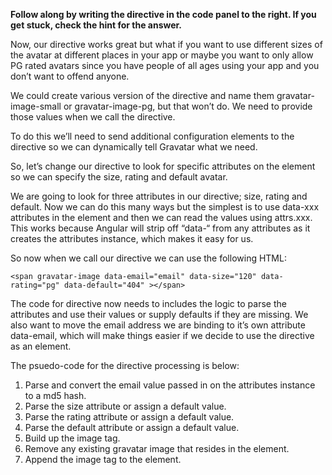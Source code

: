 **Follow along by writing the directive in the code panel to the right. If you get stuck, check the hint for the answer.**

Now, our directive works great but what if you want to use different sizes of the avatar at different places in your app or maybe you want to only allow PG rated avatars since you have people of all ages using your app and you don’t want to offend anyone.

We could create various version of the directive and name them gravatar-image-small or gravatar-image-pg, but that won’t do. We need to provide those values when we call the directive.

To do this we’ll need to send additional configuration elements to the directive so we can dynamically tell Gravatar what we need.

So, let’s change our directive to look for specific attributes on the element so we can specify the size, rating and default avatar.

We are going to look for three attributes in our directive; size, rating and default. Now we can do this many ways but the simplest is to use data-xxx attributes in the element and then we can read the values using attrs.xxx. This works because Angular will strip off “data-“ from any attributes as it creates the attributes instance, which makes it easy for us.

So now when we call our directive we can use the following HTML:

    <span gravatar-image data-email="email" data-size="120" data-rating="pg" data-default="404" ></span>

The code for directive now needs to includes the logic to parse the attributes and use their values or supply defaults if they are missing. We also want to move the email address we are binding to it’s own attribute data-email, which will make things easier if we decide to use the directive as an element.

The psuedo-code for the directive processing is below:

1. Parse and convert the email value passed in on the attributes instance to a md5 hash.
2. Parse the size attribute or assign a default value.
2. Parse the rating attribute or assign a default value.
2. Parse the default attribute or assign a default value.
2. Build up the image tag.
3. Remove any existing gravatar image that resides in the element.
4. Append the image tag to the element.

